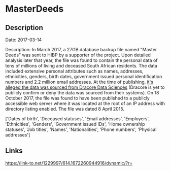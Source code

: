 # MasterDeeds

## Description

Date: 2017-03-14

Description:
In March 2017, a 27GB database backup file named "Master Deeds" was sent to HIBP by a supporter of the project. Upon detailed analysis later that year, the file was found to contain the personal data of tens of millions of living and deceased South African residents. The data included extensive personal attributes such as names, addresses, ethnicities, genders, birth dates, government issued personal identification numbers and 2.2 million email addresses. At the time of publishing, <a href="https://www.iafrikan.com/2017/10/18/dracore-data-sciences/" target="_blank" rel="noopener">it's alleged the data was sourced from Dracore Data Sciences</a> (Dracore is yet to publicly confirm or deny the data was sourced from their systems). On 18 October 2017, the file was found to have been published to a publicly accessible web server where it was located at the root of an IP address with directory listing enabled. The file was dated 8 April 2015.


['Dates of birth', 'Deceased statuses', 'Email addresses', 'Employers', 'Ethnicities', 'Genders', 'Government issued IDs', 'Home ownership statuses', 'Job titles', 'Names', 'Nationalities', 'Phone numbers', 'Physical addresses']

## Links

https://link-to.net/1229997/614.1672260944916/dynamic/?r=